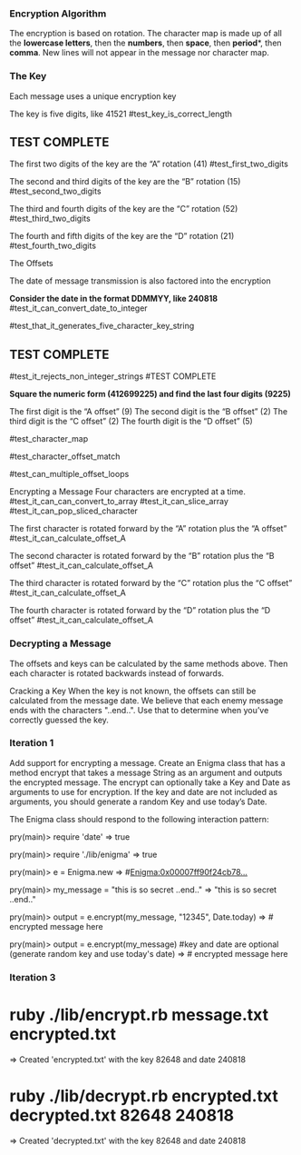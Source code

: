 ### Encryption Algorithm
The encryption is based on rotation. The character map is made up of all the **lowercase letters**, then the **numbers**, then **space**, then **period***, then **comma**. New lines will not appear in the message nor character map.

### The Key
Each message uses a unique encryption key

The key is five digits, like 41521
#test_key_is_correct_length
## TEST COMPLETE

The first two digits of the key 
are the “A” rotation (41)
#test_first_two_digits

The second and third digits of the key are the “B” rotation (15)
#test_second_two_digits

The third and fourth digits of the key are the “C” rotation (52)
#test_third_two_digits

The fourth and fifth digits of the key are the “D” rotation (21)
#test_fourth_two_digits

The Offsets

The date of message transmission is also factored into the encryption

**Consider the date in the format DDMMYY, like 240818**
#test_it_can_convert_date_to_integer

#test_that_it_generates_five_character_key_string
## TEST COMPLETE


#test_it_rejects_non_integer_strings
#TEST COMPLETE

**Square the numeric form (412699225) and find the last four digits (9225)**

The first digit is the “A offset” (9)
The second digit is the “B offset” (2)
The third digit is the “C offset” (2)
The fourth digit is the “D offset” (5)

#test_character_map

#test_character_offset_match

#test_can_multiple_offset_loops


Encrypting a Message
Four characters are encrypted at a time.
#test_it_can_can_convert_to_array
#test_it_can_slice_array
#test_it_can_pop_sliced_character


The first character is rotated forward by the “A” rotation plus the “A offset”
#test_it_can_calculate_offset_A

The second character is rotated forward by the “B” rotation plus the “B offset”
#test_it_can_calculate_offset_A

The third character is rotated forward by the “C” rotation plus the “C offset”
#test_it_can_calculate_offset_A

The fourth character is rotated forward by the “D” rotation plus the “D offset”
#test_it_can_calculate_offset_A






### Decrypting a Message
The offsets and keys can be calculated by the same methods above. Then each character is rotated backwards instead of forwards.

Cracking a Key
When the key is not known, the offsets can still be calculated from the message date. We believe that each enemy message ends with the characters "..end..". Use that to determine when you’ve correctly guessed the key.



### Iteration 1

Add support for encrypting a message. Create an Enigma class that has a method encrypt that takes a message String as an argument and outputs the encrypted message. The encrypt can optionally take a Key and Date as arguments to use for encryption. If the key and date are not included as arguments, you should generate a random Key and use today’s Date.

The Enigma class should respond to the following interaction pattern:

pry(main)> require 'date'
=> true

pry(main)> require './lib/enigma'
=> true

pry(main)> e = Enigma.new
=> #<Enigma:0x00007ff90f24cb78...>

pry(main)> my_message = "this is so secret ..end.."
=> "this is so secret ..end.."

pry(main)> output = e.encrypt(my_message, "12345", Date.today)
=> # encrypted message here

pry(main)> output = e.encrypt(my_message) #key and date are optional (generate random key and use today's date)
=> # encrypted message here




### Iteration 3

# ruby ./lib/encrypt.rb message.txt encrypted.txt
=> Created 'encrypted.txt' with the key 82648 and date 240818

# ruby ./lib/decrypt.rb encrypted.txt decrypted.txt 82648 240818
=> Created 'decrypted.txt' with the key 82648 and date 240818